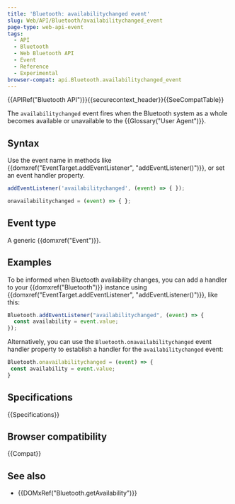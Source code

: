 ```yaml
---
title: 'Bluetooth: availabilitychanged event'
slug: Web/API/Bluetooth/availabilitychanged_event
page-type: web-api-event
tags:
  - API
  - Bluetooth
  - Web Bluetooth API
  - Event
  - Reference
  - Experimental
browser-compat: api.Bluetooth.availabilitychanged_event
---
```


{{APIRef("Bluetooth API")}}{{securecontext_header}}{{SeeCompatTable}}

The `availabilitychanged` event fires when the Bluetooth system as a whole becomes available or unavailable to the {{Glossary("User Agent")}}.

## Syntax

Use the event name in methods like {{domxref("EventTarget.addEventListener", "addEventListener()")}}, or set an event handler property.

```js
addEventListener('availabilitychanged', (event) => { });

onavailabilitychanged = (event) => { };
```

## Event type

A generic {{domxref("Event")}}.

## Examples

To be informed when Bluetooth availability changes, you can add a handler to your {{domxref("Bluetooth")}} instance using {{domxref("EventTarget.addEventListener", "addEventListener()")}}, like this:

```js
Bluetooth.addEventListener("availabilitychanged", (event) => {
  const availability = event.value;
});
```

Alternatively, you can use the `Bluetooth.onavailabilitychanged` event handler property to establish a handler for the `availabilitychanged` event:

```js
Bluetooth.onavailabilitychanged = (event) => {
 const availability = event.value;
}
```

## Specifications

{{Specifications}}

## Browser compatibility

{{Compat}}

## See also

- {{DOMxRef("Bluetooth.getAvailability")}}
